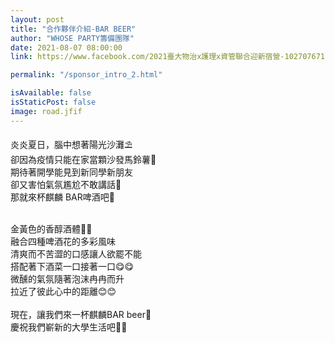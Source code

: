 ```yaml
---
layout: post
title: "合作夥伴介紹-BAR BEER"
author: "WHOSE PARTY籌備團隊"
date: 2021-08-07 08:00:00
link: https://www.facebook.com/2021臺大物治x護理x資管聯合迎新宿營-102707671523379/

permalink: "/sponsor_intro_2.html"

isAvailable: false
isStaticPost: false
image: road.jfif
---
```



炎炎夏日，腦中想著陽光沙灘⛱️<br>
卻因為疫情只能在家當顆沙發馬鈴薯🥔<br>
期待著開學能見到新同學新朋友<br>
卻又害怕氣氛尷尬不敢講話🤨<br>
那就來杯麒麟 BAR啤酒吧🍻<br><br>

金黃色的香醇酒體🍺🍺<br>
融合四種啤酒花的多彩風味<br>
清爽而不苦澀的口感讓人欲罷不能<br>
搭配著下酒菜一口接著一口😋😋<br>
微醺的氣氛隨著泡沫冉冉而升<br>
拉近了彼此心中的距離😊😊<br><br>
現在，讓我們來一杯麒麟BAR beer🍻<br>
慶祝我們嶄新的大學生活吧🤩🤩<br>

